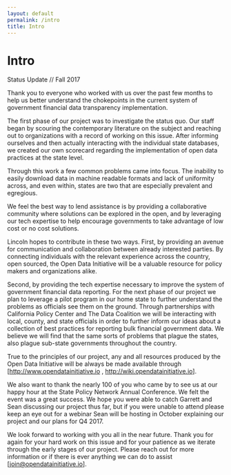 ```yaml
---
layout: default
permalink: /intro
title: Intro
---
```


# Intro

Status Update // Fall 2017

Thank you to everyone who worked with us over the past few months to help us better understand the chokepoints in the current system of government financial data transparency implementation.

The first phase of our project was to investigate the status quo. Our staff began by scouring the contemporary literature on the subject and reaching out to organizations with a record of working on this issue. After informing ourselves and then actually interacting with the individual state databases, we created our own scorecard regarding the implementation of open data practices at the state level.

Through this work a few common problems came into focus. The inability to easily download data in machine readable formats and lack of uniformity across, and even within, states are two that are especially prevalent and egregious. 

We feel the best way to lend assistance is by providing a collaborative community where solutions can be explored in the open, and by leveraging our tech expertise to help encourage governments to take advantage of low cost or no cost solutions. 

Lincoln hopes to contribute in these two ways. First, by providing an avenue for communication and collaboration between already interested parties. By connecting individuals with the relevant experience across the country, open sourced, the Open Data Initiative will be a valuable resource for policy makers and organizations alike. 

Second, by providing the tech expertise necessary to improve the system of government financial data reporting. For the next phase of our project we plan to leverage a pilot program in our home state to further understand the problems as officials see them on the ground. Through partnerships with California Policy Center and The Data Coalition we will be interacting with local, county, and state officials in order to further inform our ideas about a collection of best practices for reporting bulk financial government data. We believe we will find that the same sorts of problems that plague the states, also plague sub-state governments throughout the country. 

True to the principles of our project, any and all resources produced by the Open Data Initiative will be always be made available through [<http://www.opendatainitiative.io> , <http://wiki.opendatainitiative.io>]. 

We also want to thank the nearly 100 of you who came by to see us at our happy hour at the State Policy Network Annual Conference. We felt the event was a great success. We hope you were able to catch Garrett and Sean discussing our project thus far, but if you were unable to attend please keep an eye out for a webinar Sean will be hosting in October explaining our project and our plans for Q4 2017.

We look forward to working with you all in the near future. Thank you for again for your hard work on this issue and for your patience as we iterate through the early stages of our project. Please reach out for more information or if there is ever anything we can do to assist [<join@opendatainitiative.io>].
